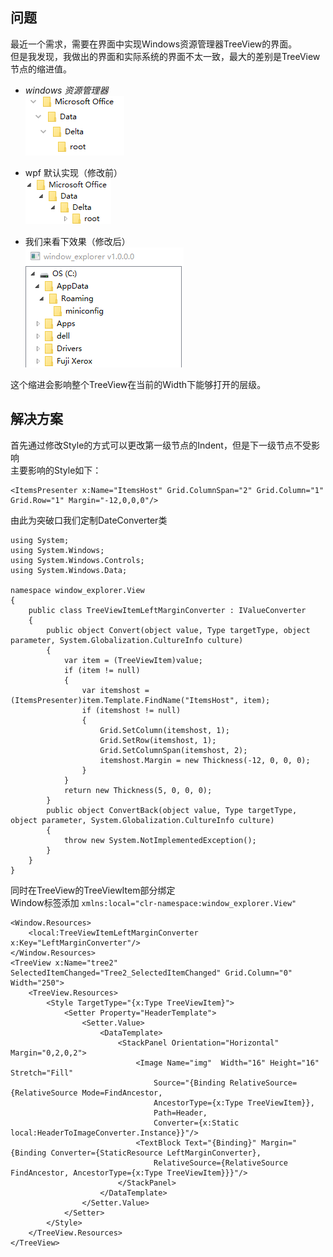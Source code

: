 ## 问题

最近一个需求，需要在界面中实现Windows资源管理器TreeView的界面。  
但是我发现，我做出的界面和实际系统的界面不太一致，最大的差别是TreeView节点的缩进值。  

- *windows 资源管理器*  
![csharp_20190815_1](./md/a.png)


-  wpf 默认实现（修改前）  
![csharp_20190815_2](./md/b.png)

- 我们来看下效果（修改后）  
![csharp_20190816_1](./md/c.png)

这个缩进会影响整个TreeView在当前的Width下能够打开的层级。

## 解决方案

首先通过修改Style的方式可以更改第一级节点的Indent，但是下一级节点不受影响  
主要影响的Style如下：

```
<ItemsPresenter x:Name="ItemsHost" Grid.ColumnSpan="2" Grid.Column="1" Grid.Row="1" Margin="-12,0,0,0"/>
```

由此为突破口我们定制DateConverter类  

```
using System;
using System.Windows;
using System.Windows.Controls;
using System.Windows.Data;

namespace window_explorer.View
{
    public class TreeViewItemLeftMarginConverter : IValueConverter
    {
        public object Convert(object value, Type targetType, object parameter, System.Globalization.CultureInfo culture)
        {
            var item = (TreeViewItem)value;
            if (item != null)
            {
                var itemshost = (ItemsPresenter)item.Template.FindName("ItemsHost", item);
                if (itemshost != null)
                {
                    Grid.SetColumn(itemshost, 1);
                    Grid.SetRow(itemshost, 1);
                    Grid.SetColumnSpan(itemshost, 2);
                    itemshost.Margin = new Thickness(-12, 0, 0, 0);
                }
            }
            return new Thickness(5, 0, 0, 0);
        }
        public object ConvertBack(object value, Type targetType, object parameter, System.Globalization.CultureInfo culture)
        {
            throw new System.NotImplementedException();
        }
    }
}
```

同时在TreeView的TreeViewItem部分绑定   
Window标签添加 `xmlns:local="clr-namespace:window_explorer.View"`  

```
<Window.Resources>
	<local:TreeViewItemLeftMarginConverter x:Key="LeftMarginConverter"/>
</Window.Resources>
<TreeView x:Name="tree2" SelectedItemChanged="Tree2_SelectedItemChanged" Grid.Column="0" Width="250">
	<TreeView.Resources>
		<Style TargetType="{x:Type TreeViewItem}">
			<Setter Property="HeaderTemplate">
				<Setter.Value>
					<DataTemplate>
						<StackPanel Orientation="Horizontal" Margin="0,2,0,2">
							<Image Name="img"  Width="16" Height="16" Stretch="Fill"
								Source="{Binding RelativeSource={RelativeSource Mode=FindAncestor,
								AncestorType={x:Type TreeViewItem}},
								Path=Header,
								Converter={x:Static local:HeaderToImageConverter.Instance}}"/>
							<TextBlock Text="{Binding}" Margin="{Binding Converter={StaticResource LeftMarginConverter},
								RelativeSource={RelativeSource FindAncestor, AncestorType={x:Type TreeViewItem}}}"/>
						</StackPanel>
					</DataTemplate>
				</Setter.Value>
			</Setter>
		</Style>
	</TreeView.Resources>
</TreeView>
```
